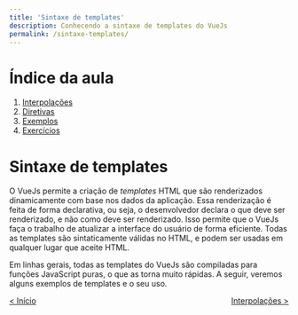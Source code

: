 ```yaml
---
title: 'Sintaxe de templates'
description: Conhecendo a sintaxe de templates do VueJs
permalink: /sintaxe-templates/
---
```


# Índice da aula

1. [Interpolações](interpolacoes.html)
2. [Diretivas](diretivas.html)
3. [Exemplos](exemplos.html)
4. [Exercícios](exercicios.html)

# Sintaxe de templates

O VueJs permite a criação de _templates_ HTML que são renderizados dinamicamente com base nos dados da aplicação. Essa renderização é feita de forma declarativa, ou seja, o desenvolvedor declara o que deve ser renderizado, e não como deve ser renderizado. Isso permite que o VueJs faça o trabalho de atualizar a interface do usuário de forma eficiente. Todas as templates são sintaticamente válidas no HTML, e podem ser usadas em qualquer lugar que aceite HTML.

Em linhas gerais, todas as templates do VueJs são compiladas para funções JavaScript puras, o que as torna muito rápidas. A seguir, veremos alguns exemplos de templates e o seu uso.

<span style="display: flex; justify-content: space-between;"><span>[&lt; Início](../ 'Início')</span> <span>[Interpolações &gt;](interpolacoes.html 'Próximo')</span></span>
